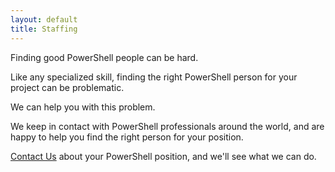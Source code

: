 ```yaml
---
layout: default
title: Staffing
---
```


Finding good PowerShell people can be hard.

Like any specialized skill, finding the right PowerShell person for your project can be problematic.

We can help you with this problem.

We keep in contact with PowerShell professionals around the world, and are happy to help you find the right person for your position.

[Contact Us](/Contact-Us/) about your PowerShell position, and we'll see what we can do.
